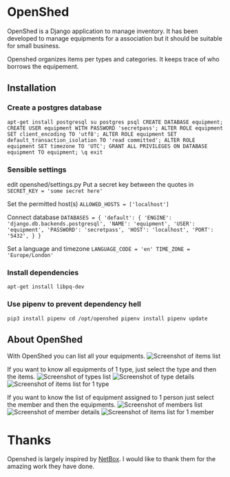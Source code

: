 # OpenShed
OpenShed is a Django application to manage inventory. It has been developed to manage equipments for a association but it should be suitable for small business.

Openshed organizes items per types and categories. It keeps trace of who borrows the equipement.

## Installation


### Create a postgres database
`
apt-get install postgresql
su postgres
psql
CREATE DATABASE equipment;
CREATE USER equipment WITH PASSWORD 'secretpass';
ALTER ROLE equipment SET client_encoding TO 'utf8';
ALTER ROLE equipment SET default_transaction_isolation TO 'read committed';
ALTER ROLE equipment SET timezone TO 'UTC';
GRANT ALL PRIVILEGES ON DATABASE equipment TO equipment;
\q
exit
`

### Sensible settings
edit openshed/settings.py
Put a secret key between the quotes in 
`
SECRET_KEY = 'some secret here'
`

Set the permitted host(s)
`
ALLOWED_HOSTS = ['localhost']
`

Connect database
`
DATABASES = {
    'default': {
        'ENGINE': 'django.db.backends.postgresql',
        'NAME': 'equipment',
        'USER': 'equipment',
        'PASSWORD': 'secretpass',
        'HOST': 'localhost',
        'PORT': '5432',
    }
}
`

Set a language and timezone
`
LANGUAGE_CODE = 'en'
TIME_ZONE = 'Europe/London'
`

### Install dependencies
`
apt-get install libpq-dev
`



### Use pipenv to prevent dependency hell
`
pip3 install pipenv
cd /opt/openshed
pipenv install
pipenv update
`




## About OpenShed

With OpenShed you can list all your equipments.
![Screenshot of items list](docs/media/items.png "Items view")

If you want to know all equipments of 1 type, just select the type and then the items.
![Screenshot of types list](docs/media/types.png "Types view")
![Screenshot of type details](docs/media/type.png "Type view")
![Screenshot of items list for 1 type](docs/media/type-items.png "Items for 1 type view")

If you want to know the list of equipment assigned to 1 person just select the member and then the equipments.
![Screenshot of members list](docs/media/members.png "Members view")
![Screenshot of member details](docs/media/member.png "Member view")
![Screenshot of items list for 1 member](docs/media/member-items.png "Items for 1 member view")

# Thanks
Openshed is largely inspired by [NetBox](https://github.com/netbox-community/netbox). I would like to thank them for the amazing work they have done.
